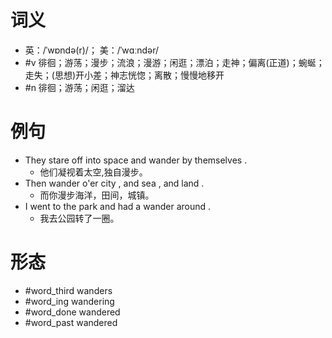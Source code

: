 # 词义
- 英：/ˈwɒndə(r)/； 美：/ˈwɑːndər/
- #v 徘徊；游荡；漫步；流浪；漫游；闲逛；漂泊；走神；偏离(正道)；蜿蜒；走失；(思想)开小差；神志恍惚；离散；慢慢地移开
- #n 徘徊；游荡；闲逛；溜达
# 例句
- They stare off into space and wander by themselves .
	- 他们凝视着太空,独自漫步。
- Then wander o'er city , and sea , and land .
	- 而你漫步海洋，田间，城镇。
- I went to the park and had a wander around .
	- 我去公园转了一圈。
# 形态
- #word_third wanders
- #word_ing wandering
- #word_done wandered
- #word_past wandered
